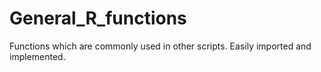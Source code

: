# General_R_functions
Functions which are commonly used in other scripts. Easily imported and implemented.  
